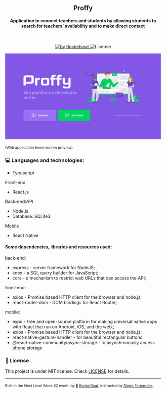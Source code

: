 <h2 align="center">Proffy</h2>
<h4 align="center">Application to connect teachers and students by allowing students to search for teachers' availability and to make direct contact </h4>
<br>

<p align="center">
  <a href="https://rocketseat.com.br">
    <img alt="by Rocketseat" src="https://img.shields.io/badge/made%20by-Rocketseat-blueviolet">
  </a>
  <img alt="License" src="https://img.shields.io/badge/license-MIT-green">
</p>

![Screen](.github/homescreen-web.png)

<small>
  (Web application home screen preview)
</small>

<br>

 ### :computer: Languages and technologies:
  <ul style="list-style-type:square;">
  <li>Typescript</li>
  </ul>
  Front-end<ul style="list-style-type:disc;">
  <li>React.js</li>
  </ul> 
  Back-end/API<ul style="list-style-type:disc;">
  <li>Node.js</li>  
  <li>Database:
  SQLite3</li>
  </ul>
  Mobile<ul style="list-style-type:disc;">
  <li>React Native</li>
  </ul>
  <h4>Some dependencies, libraries and resources used:</h4>
  back-end:
  <ul style="list-style-type:disc;">
  <li>express - server framework for NodeJS;</li>
  <li>knex - a SQL query builder for JavaScript;</li>
  <li>cors - a mechanism to restrict web URLs that can access the API;</li>
  </ul>
  front-end:
  <ul style="list-style-type:disc;">
  <li>axios - Promise based HTTP client for the browser and node.js;</li>
  <li>react-router-dom - DOM bindings for React Router; </li>
  </ul>
  mobile:
  <ul style="list-style-type:disc;">
  <li>expo - free and open-source platform for making universal native apps with React that run on Android, iOS, and the web.;</li>
  <li>axios - Promise based HTTP client for the browser and node.js;</li>
  <li>react-native-gesture-handler - for beautiful rectangular buttons</li>
  <li>@react-native-community/async-storage - to asynchronously access phone storage</li>
  </ul>

### :memo: License
  This project is under MIT license. Check [LICENSE](LICENSE.md) for details.
<br><hr><small>
  Built in the Next Level Week #2 event, by :rocket: [RocketSeat](https://rocketseat.com.br/), instructed by [Diego Fernandes](https://github.com/diego3g)
  </small>
